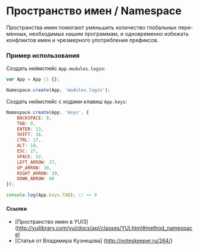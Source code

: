 # Пространство имен / Namespace

Пространства имен помогают уменьшить количество глобальных пере-менных, необходимых нашим программам, и одновременно избежать конфликтов имен и чрезмерного употребления префиксов.

### Пример использования

Создать неймспейс `App.modules.login`:

```js
var App = App || {};

Namespace.create(App, 'modules.login');
```

Создать неймспейс с кодами клавиш `App.keys`:

```js
Namespace.create(App, 'keys', {
    BACKSPACE: 8,
    TAB: 9,
    ENTER: 13,
    SHIFT: 16,
    CTRL: 17,
    ALT: 18,
    ESC: 27,
    SPACE: 32,
    LEFT_ARROW: 37,
    UP_ARROW: 38,
    RIGHT_ARROW: 39,
    DOWN_ARROW: 40
});

console.log(App.keys.TAB); // => 9
```

#### Ссылки

+ [Пространство имен в YUI3] (http://yuilibrary.com/yui/docs/api/classes/YUI.html#method_namespace)
+ [Статья от Владимира Кузнецова] (http://noteskeeper.ru/264/)